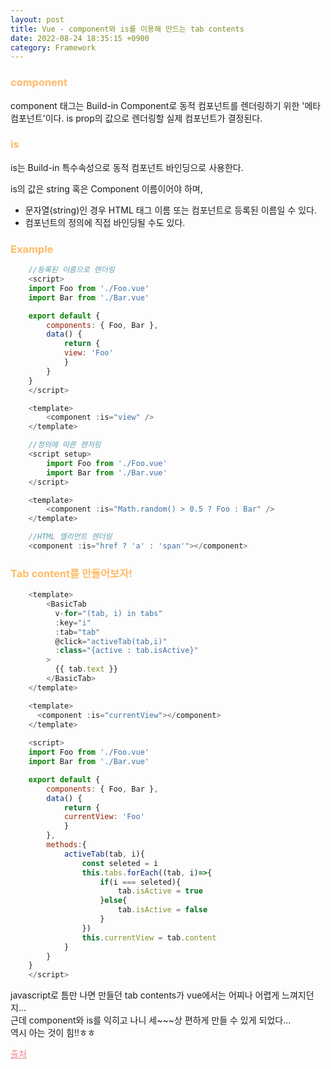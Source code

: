 ```yaml
---
layout: post
title: Vue - component와 is를 이용해 만드는 tab contents
date: 2022-08-24 18:35:15 +0900
category: Framework
---
```


### <span style="color:#febc68;font-weight:bold">component</span> 
component 태그는 Build-in Component로 동적 컴포넌트를 렌더링하기 위한 '메타 컴포넌트'이다. 
is prop의 값으로 렌더링할 실제 컴포넌트가 결정된다.

### <span style="color:#febc68;font-weight:bold">is</span> 
is는 Build-in 특수속성으로 동적 컴포넌트 바인딩으로 사용한다.

is의 값은 string 혹은 Component 이름이어야 하며,
- 문자열(string)인 경우 HTML 태그 이름 또는 컴포넌트로 등록된 이름일 수 있다.
- 컴포넌트의 정의에 직접 바인딩될 수도 있다.  


### <span style="color:#febc68;font-weight:bold">Example</span> 
```javascript
    //등록된 이름으로 렌더링
    <script>
    import Foo from './Foo.vue'
    import Bar from './Bar.vue'

    export default {
        components: { Foo, Bar },
        data() {
            return {
            view: 'Foo'
            }
        }
    }
    </script>

    <template>
        <component :is="view" />
    </template>
```

```javascript
    //정의에 따른 렌저링
    <script setup>
        import Foo from './Foo.vue'
        import Bar from './Bar.vue'
    </script>

    <template>
        <component :is="Math.random() > 0.5 ? Foo : Bar" />
    </template>
```

```javascript
    //HTML 엘리먼트 렌더링
    <component :is="href ? 'a' : 'span'"></component>
```

### <span style="color:#febc68;font-weight:bold">Tab content를 만들어보자!</span> 
```javascript
    <template>
        <BasicTab
          v-for="(tab, i) in tabs"
          :key="i"
          :tab="tab"
          @click="activeTab(tab,i)"
          :class="{active : tab.isActive}"
        >
          {{ tab.text }}
        </BasicTab>
    </template>

    <template>
      <component :is="currentView"></component>
    </template>
    
    <script>
    import Foo from './Foo.vue'
    import Bar from './Bar.vue'

    export default {
        components: { Foo, Bar },
        data() {
            return {
            currentView: 'Foo'
            }
        },
        methods:{
            activeTab(tab, i){
                const seleted = i
                this.tabs.forEach((tab, i)=>{
                    if(i === seleted){
                        tab.isActive = true
                    }else{
                        tab.isActive = false
                    }
                })
                this.currentView = tab.content
            }
        }
    }
    </script>
```
javascript로 틈만 나면 만들던 tab contents가 vue에서는 어찌나 어렵게 느껴지던지...  
근데 component와 is를 익히고 나니 세~~~상 편하게 만들 수 있게 되었다...   
역시 아는 것이 힘!!ㅎㅎ

<a href="https://v3-docs.vuejs-korea.org/api/built-in-special-elements.html#component" title="vue component" style="color:#f27c88;">출처</a> 

